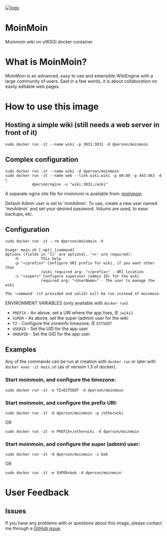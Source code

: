 [![logo](https://raw.githubusercontent.com/dperson/moinmoin/master/logo.png)](http://moinmo.in/)

# MoinMoin

Moinmoin wiki on uWSGI docker container

# What is MoinMoin?

MoinMoin is an advanced, easy to use and extensible WikiEngine with a large
community of users. Said in a few words, it is about collaboration on easily
editable web pages.

# How to use this image

## Hosting a simple wiki (still needs a web server in front of it)

    sudo docker run -it --name wiki -p 3031:3031 -d dperson/moinmoin

## Complex configuration

    sudo docker run -it --name wiki -d dperson/moinmoin
    sudo docker run -it --name web --link wiki:wiki -p 80:80 -p 443:443 -d \
                dperson/nginx -u "wiki:3031;/wiki"

A separate nginx site file for moinmoin is available from:
[moinmoin](https://raw.githubusercontent.com/dperson/moinmoin/master/moinmoin)

Default Admin user is set to 'mmAdmin'. To use, create a new user named
'mmAdmin' and set your desired password. Volums are used, to ease backups, etc.

## Configuration

    sudo docker run -it --rm dperson/moinmoin -h

    Usage: moin.sh [-opt] [command]
    Options (fields in '[]' are optional, '<>' are required):
        -h          This help
        -p "</prefix>" Configure URI prefix for wiki, if you want other than
                    /wiki required arg: "</prefix>" - URI location
        -s "<super>" Configure superuser (admin ID) for the wiki
                    required arg: "<UserName>" - The user to manage the wiki

    The 'command' (if provided and valid) will be run instead of moinmoin

ENVIRONMENT VARIABLES (only available with `docker run`)

 * `PREFIX` - An above, set a URI where the app lives, IE `/wiki2`
 * `SUPER` - As above, set the super (admin) user for the wiki
 * `TZ` - Configure the zoneinfo timezone, IE `EST5EDT`
 * `USERID` - Set the UID for the app user
 * `GROUPID` - Set the GID for the app user

## Examples

Any of the commands can be run at creation with `docker run` or later with
`docker exec -it moin.sh` (as of version 1.3 of docker).

### Start moinmoin, and configure the timezone:

    sudo docker run -it -e TZ=EST5EDT -d dperson/moinmoin

### Start moinmoin, and configure the prefix URI:

    sudo docker run -it -d dperson/moinmoin -p /otherwiki

OR

    sudo docker run -it -e PREFIX=/otherwiki -d dperson/moinmoin

### Start moinmoin, and configure the super (admin) user:

    sudo docker run -it -d dperson/moinmoin -s bob

OR

    sudo docker run -it -e SUPER=bob -d dperson/moinmoin

# User Feedback

## Issues

If you have any problems with or questions about this image, please contact me
through a [GitHub issue](https://github.com/dperson/moinmoin/issues).